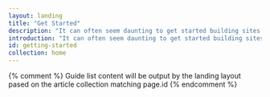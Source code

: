 ```yaml
---
layout: landing
title: "Get Started"
description: "It can often seem daunting to get started building sites and experiences that work across all the devices that have access to the web."
introduction: "It can often seem daunting to get started building sites and experiences that work across all the devices that have access to the web."
id: getting-started
collection: home
---
```


{% comment %}
Guide list content will be output by the landing layout pased on the article collection matching page.id
{% endcomment %}
